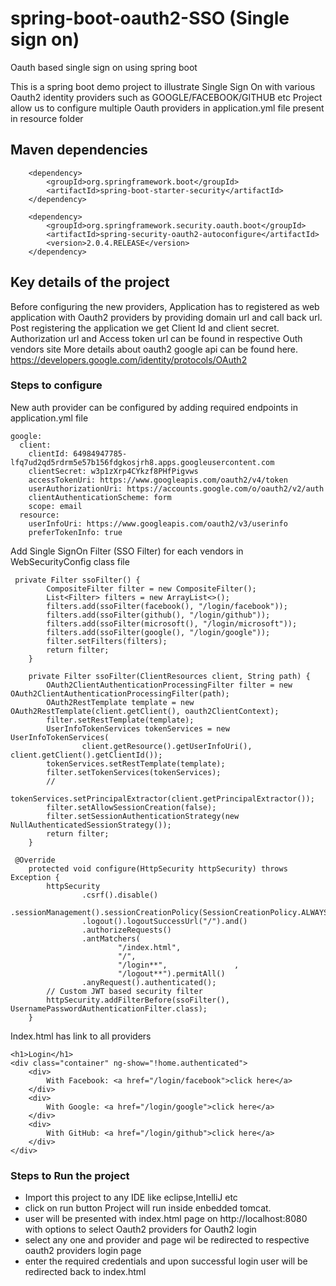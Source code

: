 # spring-boot-oauth2-SSO (Single sign on)
Oauth based single sign on using spring boot

This is a spring boot demo project to illustrate Single Sign On with various Oauth2 identity providers such as GOOGLE/FACEBOOK/GITHUB etc
Project allow us to configure multiple Oauth providers in application.yml file present in resource folder

## Maven dependencies

```
	<dependency>
		<groupId>org.springframework.boot</groupId>
		<artifactId>spring-boot-starter-security</artifactId>
	</dependency>

	<dependency>
		<groupId>org.springframework.security.oauth.boot</groupId>
		<artifactId>spring-security-oauth2-autoconfigure</artifactId>
		<version>2.0.4.RELEASE</version>
	</dependency>
```

## Key details of the project

Before configuring the new providers, Application has to registered as web application with Oauth2 providers by 
providing domain url and call back url. Post registering the application we get Client Id and client secret.
Authorization url and Access token url can be found in respective Outh vendors site
More details about oauth2 google api can be found here.
https://developers.google.com/identity/protocols/OAuth2

### Steps to configure

New auth provider can be configured by adding required endpoints in application.yml file 
```
google:
  client:
    clientId: 64984947785-lfq7ud2qd5rdrm5e57b156fdgkosjrh8.apps.googleusercontent.com
    clientSecret: w3p1zXrp4CYkzf8PHfPigvws
    accessTokenUri: https://www.googleapis.com/oauth2/v4/token
    userAuthorizationUri: https://accounts.google.com/o/oauth2/v2/auth
    clientAuthenticationScheme: form
    scope: email
  resource:
    userInfoUri: https://www.googleapis.com/oauth2/v3/userinfo
    preferTokenInfo: true
```
Add Single SignOn Filter (SSO Filter) for each vendors in WebSecurityConfig class file

```
 private Filter ssoFilter() {
        CompositeFilter filter = new CompositeFilter();
        List<Filter> filters = new ArrayList<>();
        filters.add(ssoFilter(facebook(), "/login/facebook"));
        filters.add(ssoFilter(github(), "/login/github"));
        filters.add(ssoFilter(microsoft(), "/login/microsoft"));
        filters.add(ssoFilter(google(), "/login/google"));
        filter.setFilters(filters);
        return filter;
    }

    private Filter ssoFilter(ClientResources client, String path) {
        OAuth2ClientAuthenticationProcessingFilter filter = new OAuth2ClientAuthenticationProcessingFilter(path);
        OAuth2RestTemplate template = new OAuth2RestTemplate(client.getClient(), oauth2ClientContext);
        filter.setRestTemplate(template);
        UserInfoTokenServices tokenServices = new UserInfoTokenServices(
                client.getResource().getUserInfoUri(), client.getClient().getClientId());
        tokenServices.setRestTemplate(template);
        filter.setTokenServices(tokenServices);
        //
       tokenServices.setPrincipalExtractor(client.getPrincipalExtractor());
        filter.setAllowSessionCreation(false);
        filter.setSessionAuthenticationStrategy(new NullAuthenticatedSessionStrategy());
        return filter;
    }

 @Override
    protected void configure(HttpSecurity httpSecurity) throws Exception {
        httpSecurity
                .csrf().disable()
                .sessionManagement().sessionCreationPolicy(SessionCreationPolicy.ALWAYS).and()
                .logout().logoutSuccessUrl("/").and()
                .authorizeRequests()
                .antMatchers(
                        "/index.html",
                        "/",
                        "/login**",               ,
                        "/logout**").permitAll()
                .anyRequest().authenticated();
        // Custom JWT based security filter
        httpSecurity.addFilterBefore(ssoFilter(), UsernamePasswordAuthenticationFilter.class);
    }
```
Index.html has link to all providers

```
<h1>Login</h1>
<div class="container" ng-show="!home.authenticated">
    <div>
        With Facebook: <a href="/login/facebook">click here</a>
    </div>
    <div>
        With Google: <a href="/login/google">click here</a>
    </div>
    <div>
        With GitHub: <a href="/login/github">click here</a>
    </div>
</div>
```

### Steps to Run the project

* Import this project to any IDE like eclipse,IntelliJ etc 
* click on run button Project will run inside enbedded tomcat.
* user will be presented with index.html page on http://localhost:8080 with options to select Oauth2 providers for Oauth2 login
* select any one and provider and page wil be redirected to respective oauth2 providers login page
* enter the required credentials and upon successful login user will be redirected back to index.html









